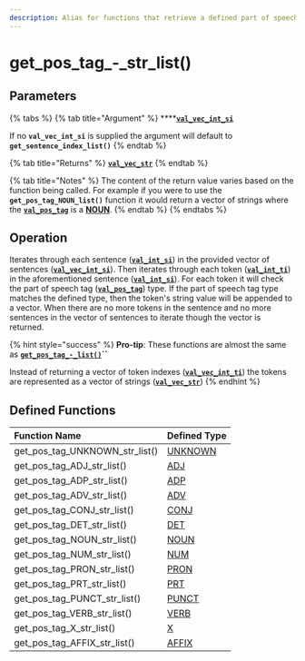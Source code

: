```yaml
---
description: Alias for functions that retrieve a defined part of speech tag type
---
```


# get\_pos\_tag\_-\_str\_list\(\)

## Parameters

{% tabs %}
{% tab title="Argument" %}
\*\*\*\*[**`val_vec_int_si`**](../../variable-types/val_vec_int_si.md)

If no **`val_vec_int_si`** is supplied the argument will default to **`get_sentence_index_list()`**
{% endtab %}

{% tab title="Returns" %}
[**`val_vec_str`**](../../variable-types/val_vec_str.md)
{% endtab %}

{% tab title="Notes" %}
The content of the return value varies based on the function being called. For example if you were to use the **`get_pos_tag_NOUN_list()`** function it would return a vector of strings where the [**`val_pos_tag`**](../../variable-types/val_pos_tag.md) is a [**NOUN**](../../../definitions/parts-of-speech/noun.md).
{% endtab %}
{% endtabs %}

## Operation

Iterates through each sentence \([**`val_int_si`**](../../variable-types/val_int_si.md)\) in the provided vector of sentences \([**`val_vec_int_si`**](../../variable-types/val_vec_int_si.md)\). Then iterates through each token \([**`val_int_ti`**](../../variable-types/val_int_ti.md)\) in the aforementioned sentence \([**`val_int_si`**](../../variable-types/val_int_si.md)\). For each token it will check the part of speech tag \([**`val_pos_tag`**](../../variable-types/val_pos_tag.md)\) type. If the part of speech tag type matches the defined type, then the token's string value will be appended to a vector. When there are no more tokens in the sentence and no more sentences in the vector of sentences to iterate though the vector is returned.

{% hint style="success" %}
**Pro-tip**: These functions are almost the same as [**`get_pos_tag_-_list()`**](get_pos_tag_-_list.md)**\`\`**

Instead of returning a vector of token indexes \([**`val_vec_int_ti`**](../../variable-types/val_vec_int_ti.md)\) the tokens are represented as a vector of strings \([**`val_vec_str`**](../../variable-types/val_vec_str.md)\)
{% endhint %}

## Defined Functions

| Function Name | Defined Type |
| :--- | :--- |
| get\_pos\_tag\_UNKNOWN\_str\_list\(\) | [UNKNOWN](../../../definitions/parts-of-speech/unknown.md) |
| get\_pos\_tag\_ADJ\_str\_list\(\) | [ADJ](../../../definitions/parts-of-speech/adj.md) |
| get\_pos\_tag\_ADP\_str\_list\(\) | [ADP](../../../definitions/parts-of-speech/adp.md) |
| get\_pos\_tag\_ADV\_str\_list\(\) | [ADV](../../../definitions/parts-of-speech/adv.md) |
| get\_pos\_tag\_CONJ\_str\_list\(\) | [CONJ](../../../definitions/parts-of-speech/conj.md) |
| get\_pos\_tag\_DET\_str\_list\(\) | [DET](../../../definitions/parts-of-speech/det.md) |
| get\_pos\_tag\_NOUN\_str\_list\(\) | [NOUN](../../../definitions/parts-of-speech/noun.md) |
| get\_pos\_tag\_NUM\_str\_list\(\) | [NUM](../../../definitions/parts-of-speech/num.md) |
| get\_pos\_tag\_PRON\_str\_list\(\) | [PRON](../../../definitions/parts-of-speech/pron.md) |
| get\_pos\_tag\_PRT\_str\_list\(\) | [PRT](../../../definitions/parts-of-speech/prt.md) |
| get\_pos\_tag\_PUNCT\_str\_list\(\) | [PUNCT](../../../definitions/parts-of-speech/punct.md) |
| get\_pos\_tag\_VERB\_str\_list\(\) | [VERB](../../../definitions/parts-of-speech/verb.md) |
| get\_pos\_tag\_X\_str\_list\(\) | [X](../../../definitions/parts-of-speech/x.md) |
| get\_pos\_tag\_AFFIX\_str\_list\(\) | [AFFIX](../../../definitions/parts-of-speech/affix.md) |

